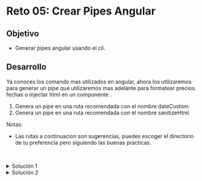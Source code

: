 # Reto 05: Crear Pipes Angular

## Objetivo

- Generar pipes angular usando el cli.

## Desarrollo

Ya conoces los comando mas utilizados en angular, ahora los utilizaremos para generar un pipe que utilizaremos mas adelante para formatear precios. fechas o injectar html en un componente .


1. Genera un pipe en una ruta recomendada con el nombre dateCustom.
2. Genera un pipe en una ruta recomendada con el nombre sanitizeHtml.

Notas: 
- Las rutas a continuacion son sugerencias, puedes escoger el directorio de tu preferencia pero siguiendo las buenas practicas.



    </br>

<details>
    <summary>Solución 1</summary>
    
  `ng generate pipe /core/pipes/custom-date/custom-date`

  
</details>

<details>
    <summary>Solución 2</summary>
    
  `ng generate pipe /core/pipes/sanitize-html/sanitize-html`

  
</details>


